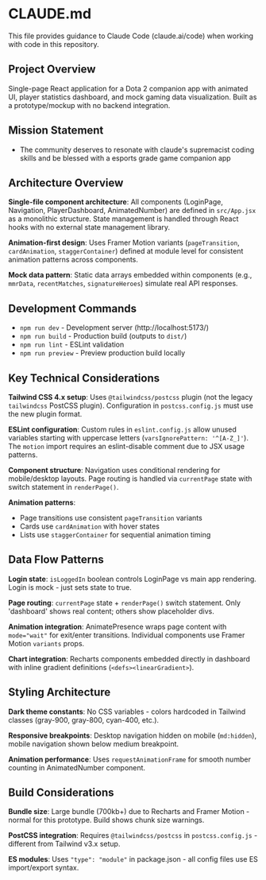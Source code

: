 # CLAUDE.md

This file provides guidance to Claude Code (claude.ai/code) when working with code in this repository.

## Project Overview

Single-page React application for a Dota 2 companion app with animated UI, player statistics dashboard, and mock gaming data visualization. Built as a prototype/mockup with no backend integration.

## Mission Statement

- The community deserves to resonate with claude's supremacist coding skills and be blessed with a esports grade game companion app

## Architecture Overview

**Single-file component architecture**: All components (LoginPage, Navigation, PlayerDashboard, AnimatedNumber) are defined in `src/App.jsx` as a monolithic structure. State management is handled through React hooks with no external state management library.

**Animation-first design**: Uses Framer Motion variants (`pageTransition`, `cardAnimation`, `staggerContainer`) defined at module level for consistent animation patterns across components.

**Mock data pattern**: Static data arrays embedded within components (e.g., `mmrData`, `recentMatches`, `signatureHeroes`) simulate real API responses.

## Development Commands

- `npm run dev` - Development server (http://localhost:5173/)
- `npm run build` - Production build (outputs to `dist/`)
- `npm run lint` - ESLint validation
- `npm run preview` - Preview production build locally

## Key Technical Considerations

**Tailwind CSS 4.x setup**: Uses `@tailwindcss/postcss` plugin (not the legacy `tailwindcss` PostCSS plugin). Configuration in `postcss.config.js` must use the new plugin format.

**ESLint configuration**: Custom rules in `eslint.config.js` allow unused variables starting with uppercase letters (`varsIgnorePattern: '^[A-Z_]'`). The `motion` import requires an eslint-disable comment due to JSX usage patterns.

**Component structure**: Navigation uses conditional rendering for mobile/desktop layouts. Page routing is handled via `currentPage` state with switch statement in `renderPage()`.

**Animation patterns**: 
- Page transitions use consistent `pageTransition` variants
- Cards use `cardAnimation` with hover states
- Lists use `staggerContainer` for sequential animation timing

## Data Flow Patterns

**Login state**: `isLoggedIn` boolean controls LoginPage vs main app rendering. Login is mock - just sets state to true.

**Page routing**: `currentPage` state + `renderPage()` switch statement. Only 'dashboard' shows real content; others show placeholder divs.

**Animation integration**: AnimatePresence wraps page content with `mode="wait"` for exit/enter transitions. Individual components use Framer Motion `variants` props.

**Chart integration**: Recharts components embedded directly in dashboard with inline gradient definitions (`<defs><linearGradient>`).

## Styling Architecture

**Dark theme constants**: No CSS variables - colors hardcoded in Tailwind classes (gray-900, gray-800, cyan-400, etc.).

**Responsive breakpoints**: Desktop navigation hidden on mobile (`md:hidden`), mobile navigation shown below medium breakpoint.

**Animation performance**: Uses `requestAnimationFrame` for smooth number counting in AnimatedNumber component.

## Build Considerations

**Bundle size**: Large bundle (700kb+) due to Recharts and Framer Motion - normal for this prototype. Build shows chunk size warnings.

**PostCSS integration**: Requires `@tailwindcss/postcss` in `postcss.config.js` - different from Tailwind v3.x setup.

**ES modules**: Uses `"type": "module"` in package.json - all config files use ES import/export syntax.